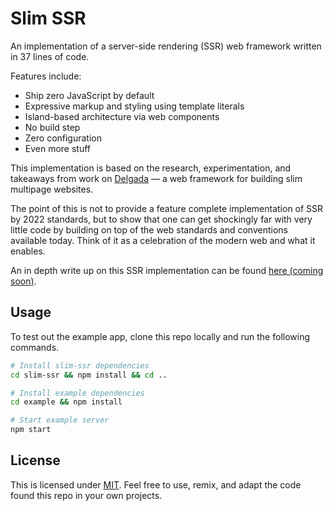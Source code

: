 # Slim SSR

An implementation of a server-side rendering (SSR) web framework written in 37 lines of code.

Features include:

- Ship zero JavaScript by default
- Expressive markup and styling using template literals
- Island-based architecture via web components
- No build step
- Zero configuration
- Even more stuff

This implementation is based on the research, experimentation, and takeaways from work on [Delgada](https://delgada.dev) –– a web framework for building slim multipage websites.

The point of this is not to provide a feature complete implementation of SSR by 2022 standards, but to show that one can get shockingly far with very little code by building on top of the web standards and conventions available today. Think of it as a celebration of the modern web and what it enables.

An in depth write up on this SSR implementation can be found [here (coming soon)](https://hawkticehurst.com/writing/a-ssr-framework-in-37-lines-of-code).

## Usage

To test out the example app, clone this repo locally and run the following commands.

```bash
# Install slim-ssr dependencies
cd slim-ssr && npm install && cd ..

# Install example dependencies
cd example && npm install

# Start example server
npm start
```

## License

This is licensed under [MIT](./LICENSE). Feel free to use, remix, and adapt the code found this repo in your own projects.
